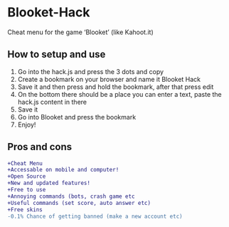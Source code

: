 # Blooket-Hack
Cheat menu for the game ‘Blooket’ (like Kahoot.it)

## How to setup and use 
1. Go into the hack.js and press the 3 dots and copy
2. Create a bookmark on your browser and name it Blooket Hack
3. Save it and then press and hold the bookmark, after that press edit
4. On the bottom there should be a place you can enter a text, paste the hack.js content in there
5. Save it
6. Go into Blooket and press the bookmark
7. Enjoy!

## Pros and cons
```diff
+Cheat Menu
+Accessable on mobile and computer!
+Open Source
+New and updated features!
+Free to use
+Annoying commands (bots, crash game etc
+Useful commands (set score, auto answer etc)
+Free skins
-0.1% Chance of getting banned (make a new account etc)
```
